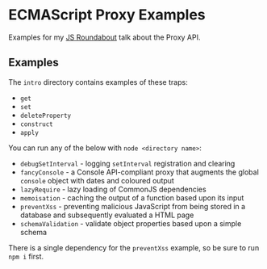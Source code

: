 # ECMAScript Proxy Examples

Examples for my [JS Roundabout](https://www.meetup.com/The-JS-Roundabout/) talk about the Proxy API.

## Examples

The `intro` directory contains examples of these traps:

* `get`
* `set`
* `deleteProperty`
* `construct`
* `apply`

You can run any of the below with `node <directory name>`:

* `debugSetInterval` - logging `setInterval` registration and clearing
* `fancyConsole` - a Console API-compliant proxy that augments the global `console` object with dates and coloured output
* `lazyRequire` - lazy loading of CommonJS dependencies
* `memoisation` - caching the output of a function based upon its input
* `preventXss` - preventing malicious JavaScript from being stored in a database and subsequently evaluated a HTML page
* `schemaValidation` - validate object properties based upon a simple schema

There is a single dependency for the `preventXss` example, so be sure to run `npm i` first.
